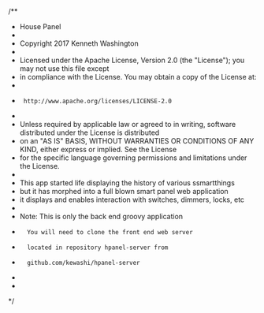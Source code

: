 /**
 *  House Panel
 *
 *  Copyright 2017 Kenneth Washington
 *
 *  Licensed under the Apache License, Version 2.0 (the "License"); you may not use this file except
 *  in compliance with the License. You may obtain a copy of the License at:
 *
 *      http://www.apache.org/licenses/LICENSE-2.0
 *
 *  Unless required by applicable law or agreed to in writing, software distributed under the License is distributed
 *  on an "AS IS" BASIS, WITHOUT WARRANTIES OR CONDITIONS OF ANY KIND, either express or implied. See the License
 *  for the specific language governing permissions and limitations under the License.
 *
 * This app started life displaying the history of various ssmartthings
 * but it has morphed into a full blown smart panel web application
 * it displays and enables interaction with switches, dimmers, locks, etc
 * 
 * Note: This is only the back end groovy application
 *       You will need to clone the front end web server
 *       located in repository hpanel-server from
 *       github.com/kewashi/hpanel-server
 *    
 * 
 */

